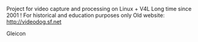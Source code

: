 Project for video capture and processing on Linux + V4L
Long time since 2001 !
For historical and education purposes only
Old website: http://videodog.sf.net

Gleicon
